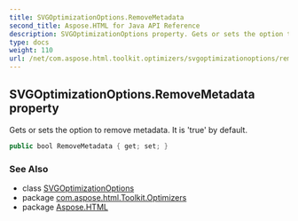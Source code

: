 ```yaml
---
title: SVGOptimizationOptions.RemoveMetadata
second_title: Aspose.HTML for Java API Reference
description: SVGOptimizationOptions property. Gets or sets the option to remove metadata. It is true by default
type: docs
weight: 110
url: /net/com.aspose.html.toolkit.optimizers/svgoptimizationoptions/removemetadata/
---
```

## SVGOptimizationOptions.RemoveMetadata property

Gets or sets the option to remove metadata. It is 'true' by default.

```java
public bool RemoveMetadata { get; set; }
```

### See Also

* class [SVGOptimizationOptions](../)
* package [com.aspose.html.Toolkit.Optimizers](../../svgoptimizationoptions/)
* package [Aspose.HTML](../../../)
